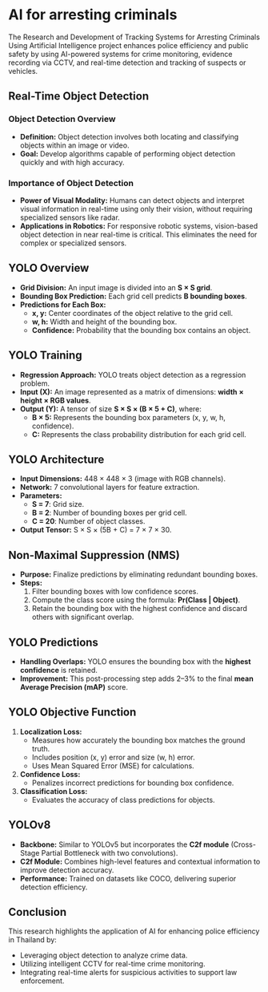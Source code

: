 # AI for arresting criminals

The Research and Development of Tracking Systems for Arresting Criminals Using Artificial Intelligence project enhances police efficiency and public safety by using AI-powered systems for crime monitoring, evidence recording via CCTV, and real-time detection and tracking of suspects or vehicles.

## Real-Time Object Detection

### Object Detection Overview

- **Definition:** Object detection involves both locating and classifying objects within an image or video.
- **Goal:** Develop algorithms capable of performing object detection quickly and with high accuracy.

### Importance of Object Detection

- **Power of Visual Modality:** Humans can detect objects and interpret visual information in real-time using only their vision, without requiring specialized sensors like radar.
- **Applications in Robotics:** For responsive robotic systems, vision-based object detection in near real-time is critical. This eliminates the need for complex or specialized sensors.

## YOLO Overview

- **Grid Division:** An input image is divided into an **S × S grid**.
- **Bounding Box Prediction:** Each grid cell predicts **B bounding boxes**.
- **Predictions for Each Box:**
  - **x, y:** Center coordinates of the object relative to the grid cell.
  - **w, h:** Width and height of the bounding box.
  - **Confidence:** Probability that the bounding box contains an object.

## YOLO Training

- **Regression Approach:** YOLO treats object detection as a regression problem.
- **Input (X):** An image represented as a matrix of dimensions: **width × height × RGB values**.
- **Output (Y):** A tensor of size **S × S × (B × 5 + C)**, where:
  - **B × 5:** Represents the bounding box parameters (x, y, w, h, confidence).
  - **C:** Represents the class probability distribution for each grid cell.

## YOLO Architecture

- **Input Dimensions:** 448 × 448 × 3 (image with RGB channels).
- **Network:** 7 convolutional layers for feature extraction.
- **Parameters:**
  - **S = 7**: Grid size.
  - **B = 2**: Number of bounding boxes per grid cell.
  - **C = 20**: Number of object classes.
- **Output Tensor:** S × S × (5B + C) = 7 × 7 × 30.

## Non-Maximal Suppression (NMS)

- **Purpose:** Finalize predictions by eliminating redundant bounding boxes.
- **Steps:**
  1. Filter bounding boxes with low confidence scores.
  2. Compute the class score using the formula: **Pr(Class | Object)**.
  3. Retain the bounding box with the highest confidence and discard others with significant overlap.

## YOLO Predictions

- **Handling Overlaps:** YOLO ensures the bounding box with the **highest confidence** is retained.
- **Improvement:** This post-processing step adds 2–3% to the final **mean Average Precision (mAP)** score.

## YOLO Objective Function

1. **Localization Loss:**
   - Measures how accurately the bounding box matches the ground truth.
   - Includes position (x, y) error and size (w, h) error.
   - Uses Mean Squared Error (MSE) for calculations.
2. **Confidence Loss:**
   - Penalizes incorrect predictions for bounding box confidence.
3. **Classification Loss:**
   - Evaluates the accuracy of class predictions for objects.

## YOLOv8

- **Backbone:** Similar to YOLOv5 but incorporates the **C2f module** (Cross-Stage Partial Bottleneck with two convolutions).
- **C2f Module:** Combines high-level features and contextual information to improve detection accuracy.
- **Performance:** Trained on datasets like COCO, delivering superior detection efficiency.

## Conclusion

This research highlights the application of AI for enhancing police efficiency in Thailand by:

- Leveraging object detection to analyze crime data.
- Utilizing intelligent CCTV for real-time crime monitoring.
- Integrating real-time alerts for suspicious activities to support law enforcement.
